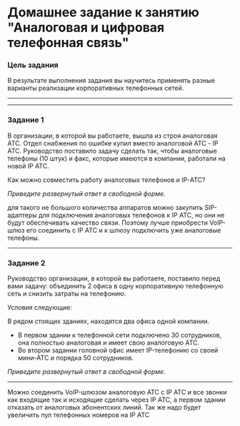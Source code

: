 # Домашнее задание к занятию "Аналоговая и цифровая телефонная связь"

### Цель задания

В результате выполнения задания вы научитесь применять разные варианты реализации корпоративных телефонных сетей.

------

------

### Задание 1 

В организации, в которой вы работаете, вышла из строя аналоговая АТС. Отдел снабжения по ошибке купил вместо аналоговой АТС - IP АТС.
Руководство поставило задачу сделать так, чтобы аналоговые телефоны (10 штук) и факс, которые имеются в компании, работали на новой IP АТС.  

Как можно совместить работу аналоговых телефонов и IP-АТС?

*Приведите развернутый ответ в свободной форме.*

для такого не большого количества аппаратов можно закупить SIP-адаптеры для подключения аналоговых телефонов к IP АТС, но они не будут обеспечивать качество связи. Поэтому лучше приобрести VoIP-шлюз его соединить с IP АТС и к шлюзу подключить уже аналоговые телефоны.

------
 
### Задание 2 

Руководство организации, в которой вы работаете, поставило перед вами задачу: объединить 2 офиса в одну корпоративную телефонную сеть и снизить затраты на телефонию.

Условия следующие:

В рядом стоящих зданиях, находятся два офиса одной компании. 
  - В первом здании к телефонной сети подключено 30 сотрудников, она полностью аналоговая и имеет свою аналоговую АТС.
  - Во втором задании головной офис имеет IP-телефонию со своей мини-АТС и порядка 50 сотрудников.

*Приведите развернутый ответ в свободной форме.*

------

Можно соединить VoIP-шлюзом аналоговую АТС с IP АТС и все звонки как входящие так и исходящие сделать через IP ATC, а первом здании отказать от аналоговых абонентских линий. Так же надо будет увеличить пул телефонных номеров на IP АТС


